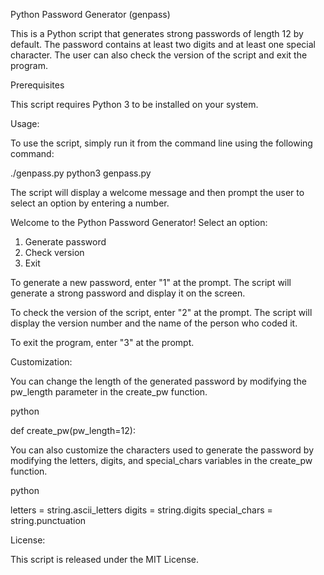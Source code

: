 Python Password Generator (genpass)

This is a Python script that generates strong passwords of length 12 by default. The password contains at least two digits and at least one special character. The user can also check the version of the script and exit the program.

Prerequisites

This script requires Python 3 to be installed on your system.

Usage:

To use the script, simply run it from the command line using the following command:

./genpass.py
python3 genpass.py

The script will display a welcome message and then prompt the user to select an option by entering a number.

Welcome to the Python Password Generator!
Select an option:
1. Generate password
2. Check version
3. Exit

To generate a new password, enter "1" at the prompt. The script will generate a strong password and display it on the screen.

To check the version of the script, enter "2" at the prompt. The script will display the version number and the name of the person who coded it.

To exit the program, enter "3" at the prompt.

Customization:

You can change the length of the generated password by modifying the pw_length parameter in the create_pw function.

python

def create_pw(pw_length=12):

You can also customize the characters used to generate the password by modifying the letters, digits, and special_chars variables in the create_pw function.

python

letters = string.ascii_letters
digits = string.digits
special_chars = string.punctuation

License:

This script is released under the MIT License.
